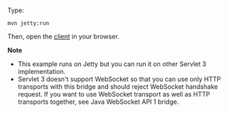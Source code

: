 Type:

```
mvn jetty:run
```

Then, open the [client](http://jsbin.com/vigiji/1/watch?js,console) in your browser.

**Note**

* This example runs on Jetty but you can run it on other Servlet 3 implementation.
* Servlet 3 doesn't support WebSocket so that you can use only HTTP transports with this bridge and should reject WebSocket handshake request. If you want to use WebSocket transport as well as HTTP transports together, see Java WebSocket API 1 bridge.